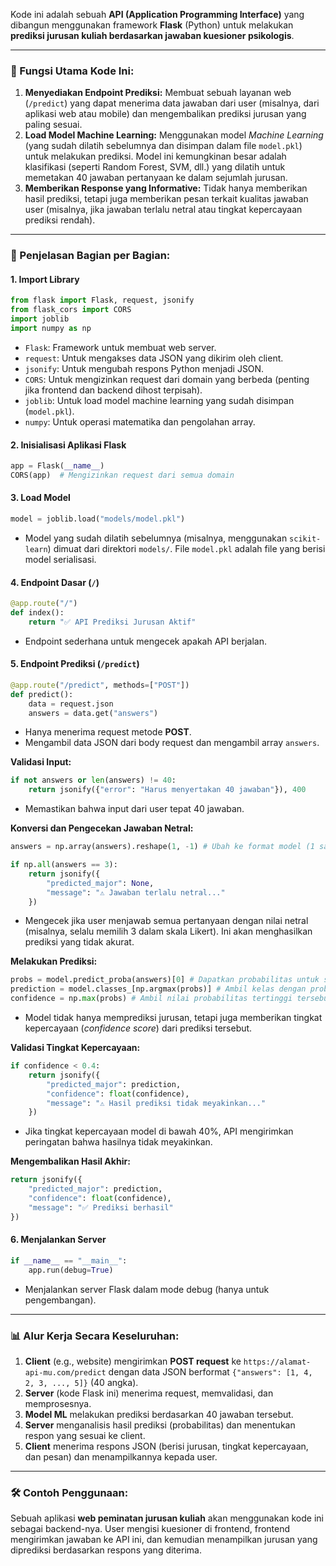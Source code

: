 Kode ini adalah sebuah **API (Application Programming Interface)** yang dibangun menggunakan framework **Flask** (Python) untuk melakukan **prediksi jurusan kuliah berdasarkan jawaban kuesioner psikologis**.

---

### 📌 Fungsi Utama Kode Ini:

1.  **Menyediakan Endpoint Prediksi:** Membuat sebuah layanan web (`/predict`) yang dapat menerima data jawaban dari user (misalnya, dari aplikasi web atau mobile) dan mengembalikan prediksi jurusan yang paling sesuai.
2.  **Load Model Machine Learning:** Menggunakan model *Machine Learning* (yang sudah dilatih sebelumnya dan disimpan dalam file `model.pkl`) untuk melakukan prediksi. Model ini kemungkinan besar adalah klasifikasi (seperti Random Forest, SVM, dll.) yang dilatih untuk memetakan 40 jawaban pertanyaan ke dalam sejumlah jurusan.
3.  **Memberikan Response yang Informative:** Tidak hanya memberikan hasil prediksi, tetapi juga memberikan pesan terkait kualitas jawaban user (misalnya, jika jawaban terlalu netral atau tingkat kepercayaan prediksi rendah).

---

### 🔧 Penjelasan Bagian per Bagian:

#### 1. **Import Library**
   ```python
   from flask import Flask, request, jsonify
   from flask_cors import CORS
   import joblib
   import numpy as np
   ```
   - `Flask`: Framework untuk membuat web server.
   - `request`: Untuk mengakses data JSON yang dikirim oleh client.
   - `jsonify`: Untuk mengubah respons Python menjadi JSON.
   - `CORS`: Untuk mengizinkan request dari domain yang berbeda (penting jika frontend dan backend dihost terpisah).
   - `joblib`: Untuk load model machine learning yang sudah disimpan (`model.pkl`).
   - `numpy`: Untuk operasi matematika dan pengolahan array.

#### 2. **Inisialisasi Aplikasi Flask**
   ```python
   app = Flask(__name__)
   CORS(app)  # Mengizinkan request dari semua domain
   ```

#### 3. **Load Model**
   ```python
   model = joblib.load("models/model.pkl")
   ```
   - Model yang sudah dilatih sebelumnya (misalnya, menggunakan `scikit-learn`) dimuat dari direktori `models/`. File `model.pkl` adalah file yang berisi model serialisasi.

#### 4. **Endpoint Dasar (`/`)**
   ```python
   @app.route("/")
   def index():
       return "✅ API Prediksi Jurusan Aktif"
   ```
   - Endpoint sederhana untuk mengecek apakah API berjalan.

#### 5. **Endpoint Prediksi (`/predict`)**
   ```python
   @app.route("/predict", methods=["POST"])
   def predict():
       data = request.json
       answers = data.get("answers")
   ```
   - Hanya menerima request metode **POST**.
   - Mengambil data JSON dari body request dan mengambil array `answers`.

   **Validasi Input:**
   ```python
   if not answers or len(answers) != 40:
       return jsonify({"error": "Harus menyertakan 40 jawaban"}), 400
   ```
   - Memastikan bahwa input dari user tepat 40 jawaban.

   **Konversi dan Pengecekan Jawaban Netral:**
   ```python
   answers = np.array(answers).reshape(1, -1) # Ubah ke format model (1 sampel, 40 fitur)

   if np.all(answers == 3):
       return jsonify({
           "predicted_major": None,
           "message": "⚠️ Jawaban terlalu netral..."
       })
   ```
   - Mengecek jika user menjawab semua pertanyaan dengan nilai netral (misalnya, selalu memilih 3 dalam skala Likert). Ini akan menghasilkan prediksi yang tidak akurat.

   **Melakukan Prediksi:**
   ```python
   probs = model.predict_proba(answers)[0] # Dapatkan probabilitas untuk setiap kelas
   prediction = model.classes_[np.argmax(probs)] # Ambil kelas dengan probabilitas tertinggi
   confidence = np.max(probs) # Ambil nilai probabilitas tertinggi tersebut
   ```
   - Model tidak hanya memprediksi jurusan, tetapi juga memberikan tingkat kepercayaan (*confidence score*) dari prediksi tersebut.

   **Validasi Tingkat Kepercayaan:**
   ```python
   if confidence < 0.4:
       return jsonify({
           "predicted_major": prediction,
           "confidence": float(confidence),
           "message": "⚠️ Hasil prediksi tidak meyakinkan..."
       })
   ```
   - Jika tingkat kepercayaan model di bawah 40%, API mengirimkan peringatan bahwa hasilnya tidak meyakinkan.

   **Mengembalikan Hasil Akhir:**
   ```python
   return jsonify({
       "predicted_major": prediction,
       "confidence": float(confidence),
       "message": "✅ Prediksi berhasil"
   })
   ```

#### 6. **Menjalankan Server**
   ```python
   if __name__ == "__main__":
       app.run(debug=True)
   ```
   - Menjalankan server Flask dalam mode debug (hanya untuk pengembangan).

---

### 📊 Alur Kerja Secara Keseluruhan:

1.  **Client** (e.g., website) mengirimkan **POST request** ke `https://alamat-api-mu.com/predict` dengan data JSON berformat `{"answers": [1, 4, 2, 3, ..., 5]}` (40 angka).
2.  **Server** (kode Flask ini) menerima request, memvalidasi, dan memprosesnya.
3.  **Model ML** melakukan prediksi berdasarkan 40 jawaban tersebut.
4.  **Server** menganalisis hasil prediksi (probabilitas) dan menentukan respon yang sesuai ke client.
5.  **Client** menerima respons JSON (berisi jurusan, tingkat kepercayaan, dan pesan) dan menampilkannya kepada user.

---

### 🛠️ Contoh Penggunaan:

Sebuah aplikasi **web peminatan jurusan kuliah** akan menggunakan kode ini sebagai backend-nya. User mengisi kuesioner di frontend, frontend mengirimkan jawaban ke API ini, dan kemudian menampilkan jurusan yang diprediksi berdasarkan respons yang diterima.